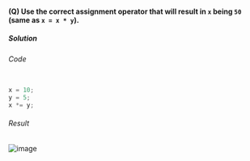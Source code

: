 #### (Q) Use the correct **assignment operator** that will result in `x` being `50` (same as `x = x * y`).

<h5> Solution </h5>

###### Code

```javascript

x = 10;
y = 5;
x *= y;

```

###### Result

![image](https://github.com/gurjeetsinghvirdee/W3Schools-Frontend-Development-Exercises/assets/73753957/45f49423-5b56-4d52-976a-31a8c2e99781)
